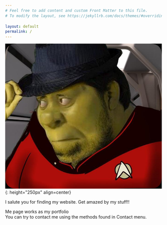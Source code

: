 ```yaml
---
# Feel free to add content and custom Front Matter to this file.
# To modify the layout, see https://jekyllrb.com/docs/themes/#overriding-theme-defaults

layout: default
permalink: /
---
```


![shrek](/static/shrekfedora.jpg){: height="250px" align=center}

I salute you for finding my website. Get amazed by my stuff!!

Me page works as my portfolio\
You can try to contact me using the methods found in Contact menu.